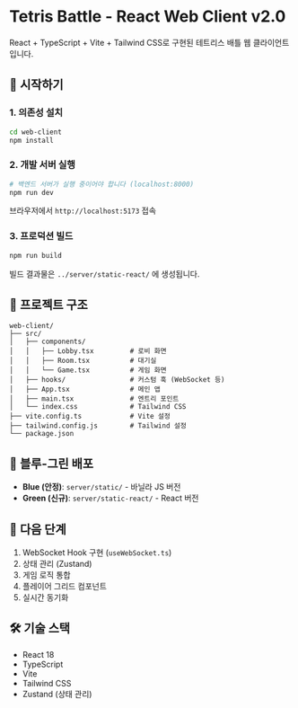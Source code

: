 # Tetris Battle - React Web Client v2.0

React + TypeScript + Vite + Tailwind CSS로 구현된 테트리스 배틀 웹 클라이언트입니다.

## 🚀 시작하기

### 1. 의존성 설치

```bash
cd web-client
npm install
```

### 2. 개발 서버 실행

```bash
# 백엔드 서버가 실행 중이어야 합니다 (localhost:8000)
npm run dev
```

브라우저에서 `http://localhost:5173` 접속

### 3. 프로덕션 빌드

```bash
npm run build
```

빌드 결과물은 `../server/static-react/` 에 생성됩니다.

## 📁 프로젝트 구조

```
web-client/
├── src/
│   ├── components/
│   │   ├── Lobby.tsx         # 로비 화면
│   │   ├── Room.tsx          # 대기실
│   │   └── Game.tsx          # 게임 화면
│   ├── hooks/                # 커스텀 훅 (WebSocket 등)
│   ├── App.tsx               # 메인 앱
│   ├── main.tsx              # 엔트리 포인트
│   └── index.css             # Tailwind CSS
├── vite.config.ts            # Vite 설정
├── tailwind.config.js        # Tailwind 설정
└── package.json
```

## 🎯 블루-그린 배포

- **Blue (안정)**: `server/static/` - 바닐라 JS 버전
- **Green (신규)**: `server/static-react/` - React 버전

## 🔄 다음 단계

1. WebSocket Hook 구현 (`useWebSocket.ts`)
2. 상태 관리 (Zustand)
3. 게임 로직 통합
4. 플레이어 그리드 컴포넌트
5. 실시간 동기화

## 🛠️ 기술 스택

- React 18
- TypeScript
- Vite
- Tailwind CSS
- Zustand (상태 관리)
